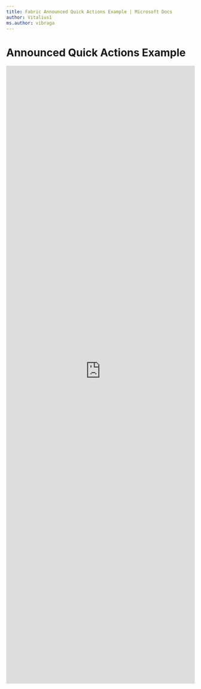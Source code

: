 ```yaml
---
title: Fabric Announced Quick Actions Example | Microsoft Docs
author: Vitalius1
ms.author: vibraga
---
```


# Announced Quick Actions Example

<iframe 
    title='Announced Quick Actions Example'
    src='https://fabricweb.z5.web.core.windows.net/pr-deploy-site/refs/heads/master/fabric-website-resources/dist/index.html#/examples/announced/quickactions?docsExample=true'
    frameborder='no'
    height='1650'
    style='width: 100%;'
>